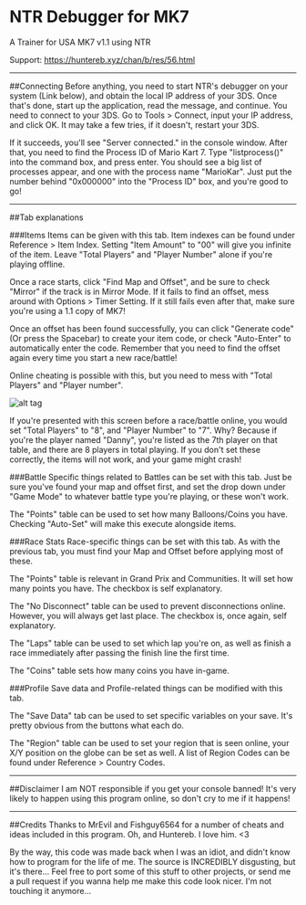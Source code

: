 # NTR Debugger for MK7
A Trainer for USA MK7 v1.1 using NTR

Support: https://huntereb.xyz/chan/b/res/56.html

---
##Connecting
Before anything, you need to start NTR's debugger on your system (Link below), and obtain the local IP address of your 3DS.
Once that's done, start up the application, read the message, and continue. You need to connect to your 3DS. Go to Tools > Connect, input your IP address, and click OK. It may take a few tries, if it doesn't, restart your 3DS.

If it succeeds, you'll see "Server connected." in the console window. After that, you need to find the Process ID of Mario Kart 7. Type "listprocess()" into the command box, and press enter. You should see a big list of processes appear, and one with the process name "MarioKar". Just put the number behind "0x000000" into the "Process ID" box, and you're good to go!

---
##Tab explanations

###Items
Items can be given with this tab. Item indexes can be found under Reference > Item Index. Setting "Item Amount" to "00" will give you infinite of the item. Leave "Total Players" and "Player Number" alone if you're playing offline.

Once a race starts, click "Find Map and Offset", and be sure to check "Mirror" if the track is in Mirror Mode. If it fails to find an offset, mess around with Options > Timer Setting. If it still fails even after that, make sure you're using a 1.1 copy of MK7!

Once an offset has been found successfully, you can click "Generate code" (Or press the Spacebar) to create your item code, or check "Auto-Enter" to automatically enter the code. Remember that you need to find the offset again every time you start a new race/battle!

Online cheating is possible with this, but you need to mess with "Total Players" and "Player number".

![alt tag](https://i.imgur.com/wZC3SCt.png)

If you're presented with this screen before a race/battle online, you would set "Total Players" to "8", and "Player Number" to "7". Why? Because if you're the player named "Danny", you're listed as the 7th player on that table, and there are 8 players in total playing. If you don't set these correctly, the items will not work, and your game might crash!

###Battle
Specific things related to Battles can be set with this tab. Just be sure you've found your map and offset first, and set the drop down under "Game Mode" to whatever battle type you're playing, or these won't work.

The "Points" table can be used to set how many Balloons/Coins you have. Checking "Auto-Set" will make this execute alongside items.

###Race Stats
Race-specific things can be set with this tab. As with the previous tab, you must find your Map and Offset before applying most of these.

The "Points" table is relevant in Grand Prix and Communities. It will set how many points you have. The checkbox is self explanatory.

The "No Disconnect" table can be used to prevent disconnections online. However, you will always get last place. The checkbox is, once again, self explanatory.

The "Laps" table can be used to set which lap you're on, as well as finish a race immediately after passing the finish line the first time.

The "Coins" table sets how many coins you have in-game.

###Profile
Save data and Profile-related things can be modified with this tab.

The "Save Data" tab can be used to set specific variables on your save. It's pretty obvious from the buttons what each do.

The "Region" table can be used to set your region that is seen online, your X/Y position on the globe can be set as well. A list of Region Codes can be found under Reference > Country Codes.

---
##Disclaimer
I am NOT responsible if you get your console banned! It's very likely to happen using this program online, so don't cry to me if it happens!

---
##Credits
Thanks to MrEvil and Fishguy6564 for a number of cheats and ideas included in this program. Oh, and Huntereb. I love him. <3

By the way, this code was made back when I was an idiot, and didn't know how to program for the life of me. The source is INCREDIBLY disgusting, but it's there... Feel free to port some of this stuff to other projects, or send me a pull request if you wanna help me make this code look nicer. I'm not touching it anymore...

